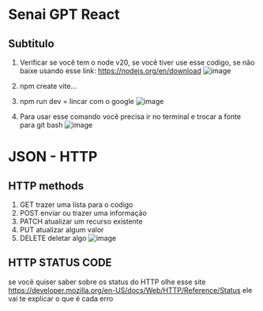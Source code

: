 # Senai GPT React
## Subtitulo
1. Verificar se você tem o node v20, se você tiver use esse codigo, se não baixe usando esse link: https://nodejs.org/en/download
   ![image](https://github.com/user-attachments/assets/83f445ad-e342-42bc-82b0-b487aaae5fd7)

3. npm create vite...
4. npm run dev = lincar com o google
    ![image](https://github.com/user-attachments/assets/94321e5e-6d44-4cc8-b657-186113d23aa5)
5. Para usar esse comando você precisa ir no terminal e trocar a fonte para git bash
![image](https://github.com/user-attachments/assets/e854c3e0-7796-4031-9d6d-4c14fbe3b21b)

 # JSON - HTTP
 ## HTTP methods
1. GET trazer uma lista para o codigo
2. POST enviar ou trazer uma informação
3. PATCH atualizar um recurso existente
4. PUT atualizar algum valor
5. DELETE deletar algo
![image](https://github.com/user-attachments/assets/e55b5873-f963-4f16-8c83-2179e8eba886)
 ## HTTP STATUS CODE
 se você quiser  saber sobre os status do HTTP olhe esse site
https://developer.mozilla.org/en-US/docs/Web/HTTP/Reference/Status
ele vai te explicar o que é cada erro
